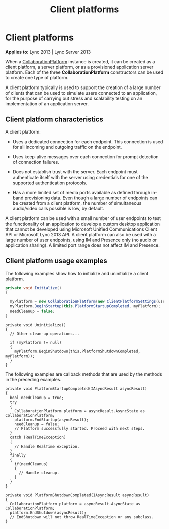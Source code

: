 ﻿---
title: Client platforms
TOCTitle: Client platforms
ms:assetid: 10b3cb99-b1ab-4a21-97e4-b6106781b25b
ms:mtpsurl: https://msdn.microsoft.com/en-us/library/Dn466052(v=office.15)
ms:contentKeyID: 57103045
ms.date: 07/25/2014
mtps_version: v=office.15
dev_langs:
- csharp
---

# Client platforms


**Applies to:** Lync 2013 | Lync Server 2013

When a [CollaborationPlatform](https://msdn.microsoft.com/en-us/library/hh385176\(v=office.15\)) instance is created, it can be created as a client platform, a server platform, or as a provisioned application server platform. Each of the three **CollaborationPlatform** constructors can be used to create one type of platform.

A client platform typically is used to support the creation of a large number of clients that can be used to simulate users connected to an application, for the purpose of carrying out stress and scalability testing on an implementation of an application server.

## Client platform characteristics

A client platform:

  - Uses a dedicated connection for each endpoint. This connection is used for all incoming and outgoing traffic on the endpoint.

  - Uses keep-alive messages over each connection for prompt detection of connection failures.

  - Does not establish trust with the server. Each endpoint must authenticate itself with the server using credentials for one of the supported authentication protocols.

  - Has a more limited set of media ports available as defined through in-band provisioning data. Even though a large number of endpoints can be created from a client platform, the number of simultaneous audio/video calls possible is low, by default.

A client platform can be used with a small number of user endpoints to test the functionality of an application to develop a custom desktop application that cannot be developed using Microsoft Unified Communications Client API or Microsoft Lync 2013 API. A client platform can also be used with a large number of user endpoints, using IM and Presence only (no audio or application sharing). A limited port range does not affect IM and Presence.

## Client platform usage examples

The following examples show how to initialize and uninitialize a client platform.

```csharp
private void Initialize()
{

  myPlatform = new CollaborationPlatform(new ClientPlatformSettings(userAgent, SipTransportType.Tls));
  myPlatform.BeginStartup(this.PlatformStartupCompleted, myPlatform);
  needCleanup = false;
}
```

    private void Uninitialize()
    {
      // Other clean-up operations...
    
      if (myPlatform != null)
      {
        myPlatform.BeginShutdown(this.PlatformShutdownCompleted, myPlatform));
      }
    }

The following examples are callback methods that are used by the methods in the preceding examples.

    private void PlatformStartupCompleted(IAsyncResult asyncResult) 
    {
      bool needCleanup = true;
      try
      {
        CollaborationPlatform platform = asyncResult.AsyncState as CollaborationPlatform;
        platform.EndStartup(asyncResult);
        needCleanup = false; 
        // Platform successfully started. Proceed with next steps.
      }
      catch (RealTimeException) 
      { 
        // Handle RealTime exception. 
      }
      finally
      { 
        if(needCleanup) 
        {
          // Handle cleanup.
        }
      }
    }
    
    private void PlatformShutdownCompleted(IAsyncResult asyncResult) 
    {
      CollaborationPlatform platform = asyncResult.AsyncState as CollaborationPlatform;
      platform.EndShutdown(asyncResult); 
      // EndShutdown will not throw RealTimeException or any subclass.
    }

